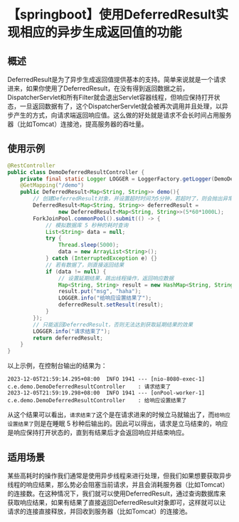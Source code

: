 # 【springboot】使用DeferredResult实现相应的异步生成返回值的功能
## 概述
DeferredResult是为了异步生成返回值提供基本的支持。简单来说就是一个请求进来，如果你使用了DeferredResult，在没有得到返回数据之前，DispatcherServlet和所有Filter就会退出Servlet容器线程，但响应保持打开状态，一旦返回数据有了，这个DispatcherServlet就会被再次调用并且处理，以异步产生的方式，向请求端返回响应值。这么做的好处就是请求不会长时间占用服务器（比如Tomcat）连接池，提高服务器的吞吐量。

## 使用示例
```java
@RestController
public class DemoDeferredResultController {
    private final static Logger LOGGER = LoggerFactory.getLogger(DemoDeferredResultController.class);
    @GetMapping("/demo")
    public DeferredResult<Map<String, String>> demo(){
        // 创建DeferredResult对象，并设置超时时间为5分钟，若超时了，则会抛出异常
        DeferredResult<Map<String, String>> deferredResult =
                new DeferredResult<Map<String, String>>(5*60*1000L);
        ForkJoinPool.commonPool().submit(() -> {
            // 模拟数据库 5 秒种的耗时查询
            List<String> data = null;
            try {
                Thread.sleep(5000);
                data = new ArrayList<String>();
            } catch (InterruptedException e) {}
            // 若有数据了，则直接返回结果
            if (data != null) {
                // 设置延期结果，跳出线程操作，返回响应数据
                Map<String, String> result = new HashMap<String, String>();
                result.put("msg", "haha");
                LOGGER.info("给响应设置结果了");
                deferredResult.setResult(result);
            }
        });
        // 只能返回DeferredResult，否则无法达到获取延期结果的效果
        LOGGER.info("请求结束了");
        return deferredResult;
    }
}
```

以上示例，在控制台输出的结果为：
```
2023-12-05T21:59:14.295+08:00  INFO 1941 --- [nio-8080-exec-1] c.e.demo.DemoDeferredResultController    : 请求结束了
2023-12-05T21:59:19.298+08:00  INFO 1941 --- [onPool-worker-1] c.e.demo.DemoDeferredResultController    : 给响应设置结果了
```

从这个结果可以看出，`请求结束了`这个是在请求进来的时候立马就输出了，而`给响应设置结果了`则是在睡眠 5 秒种后输出的。因此可以得出，请求是立马结束的，响应是响应保持打开状态的，直到有结果后才会返回响应并结束响应。

## 适用场景
某些高耗时的操作我们通常是使用异步线程来进行处理，但我们如果想要获取异步线程的响应结果，那么势必会阻塞当前请求，并且会消耗服务器（比如Tomcat）的连接数。在这种情况下，我们就可以使用DeferredResult，通过查询数据库来获取响应结果，如果有结果了直接返回DeferredResult对象即可，这样就可以让请求的连接直接释放，并回收到服务器（比如Tomcat）的连接池。